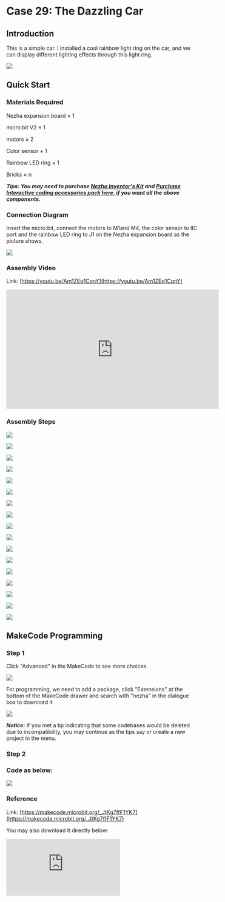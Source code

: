 # Case 29: The Dazzling Car

## Introduction

This is a simple car. I installed a cool rainbow light ring on the car, and we can display different lighting effects through this light ring.

![](./images/case_29_01.png)

## Quick Start


### Materials Required


Nezha expansion board × 1

micro:bit V2 × 1

motors × 2

Color sensor  × 1

Rainbow LED ring  × 1

Bricks × n

***Tips: You may need to purchase [Nezha Inventor's Kit](https://www.elecfreaks.com/nezha-inventor-s-kit-for-micro-bit-without-micro-bit-board.html) and [Purchase Interactive coding accessories pack here.](https://shop.elecfreaks.com/products/elecfreaks-interactive-coding-accessories-pack?_pos=1&_sid=c75dad35f&_ss=r) if you want all the above components.***



### Connection Diagram

Insert the micro:bit, connect the motors to M1and M4, the color sensor to IIC port and the rainbow LED ring to J1 on the Nezha expansion board as the picture shows.


![](./images/case_29_03.png)



### Assembly Video


Link: [https://youtu.be/Am1ZEq1CqnY](https://youtu.be/Am1ZEq1CqnY)

<iframe width="560" height="315" src="https://www.youtube.com/embed/Am1ZEq1CqnY" title="YouTube video player" frameborder="0" allow="accelerometer; autoplay; clipboard-write; encrypted-media; gyroscope; picture-in-picture" allowfullscreen></iframe>


### Assembly Steps


![](./images/case_step_29_01.png)

![](./images/case_step_29_02.png)

![](./images/case_step_29_03.png)

![](./images/case_step_29_04.png)

![](./images/case_step_29_05.png)

![](./images/case_step_29_06.png)

![](./images/case_step_29_07.png)

![](./images/case_step_29_08.png)

![](./images/case_step_29_09.png)

![](./images/case_step_29_10.png)

![](./images/case_step_29_11.png)

![](./images/case_step_29_12.png)

![](./images/case_step_29_13.png)

![](./images/case_step_29_14.png)

![](./images/case_step_29_15.png)

![](./images/case_step_29_16.png)

![](./images/case_step_29_17.png)





## MakeCode Programming



### Step 1

Click "Advanced" in the MakeCode to see more choices.

![](./images/case_01_10.png)




For programming, we need to add a package, click "Extensions" at the bottom of the MakeCode drawer and search with "nezha" in the dialogue box to download it

![](./images/case_03_09.png)


***Notice:*** If you met a tip indicating that some codebases would be deleted due to incompatibility, you may continue as the tips say or create a new project in the menu.

### Step 2

### Code as below:


![](./images/case_29_10.png)



### Reference
Link: [https://makecode.microbit.org/_JtKg7ffF1YK7](https://makecode.microbit.org/_JtKg7ffF1YK7)

You may also download it directly below:

<div
    style={{
        position: 'relative',
        paddingBottom: '60%',
        overflow: 'hidden',
    }}
>
    <iframe
        src="https://makecode.microbit.org/_JtKg7ffF1YK7"
        frameborder="0"
        sandbox="allow-popups allow-forms allow-scripts allow-same-origin"
        style={{
            position: 'absolute',
            width: '100%',
            height: '100%',
        }}
    />
</div>


### Result
After powering on, press button A to drive the car foward and the LEDs light up in red and blue, press button B to stop the car and the LEDs light off.

![](./images/case-gif-29.gif)
